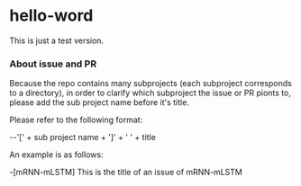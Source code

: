 # hello-word
This is just a test version.
### About issue and PR
Because the repo contains many subprojects (each subproject corresponds to a directory), in order to clarify which subproject the issue or PR pionts to, please add the sub project name before it's title. 

Please refer to the following format:

--'[' + sub project name + ']' + ' ' + title

An example is as follows:

-[mRNN-mLSTM] This is the title of an issue of mRNN-mLSTM



